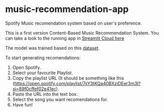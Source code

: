 # music-recommendation-app
Spotify Music recomendation system based on user's preference.

This is a first version Content-Based Music Recommendation System. You can take a look to the running app in [Streamlit Cloud here](https://github.com/LewisPons/MLOps)

The model was trained based on this [dataset](https://www.kaggle.com/datasets/yamaerenay/spotify-dataset-19212020-600k-tracks).




To start generating recomendations:
1. Open Spotify.
2. Select your favourite Playlist.
3. Copy the playlist URL (It should be something like this (https://open.spotify.com/playlist/7sY3tKQa40BXziDEer3m3I?si=89f0cffef02e41ec).
4. Paste the URL into the text box.
5. Select the song you want recomendations for.
6. Have fun!
